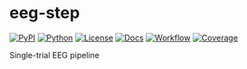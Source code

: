 # eeg-step

[![PyPI](https://img.shields.io/pypi/v/eeg-step?label=PyPI)](https://pypi.org/project/eeg-step)
[![Python](https://img.shields.io/python/required-version-toml?tomlFilePath=https%3A%2F%2Fraw.githubusercontent.com%2Falexenge%2Feeg-step%2Frefs%2Fheads%2Fmain%2Fpyproject.toml&label=Python)](https://www.python.org)
[![License](https://img.shields.io/github/license/alexenge/eeg-step?label=License)](https://github.com/alexenge/eeg-step?tab=readme-ov-file#MIT-1-ov-file)
[![Docs](https://img.shields.io/readthedocs/eeg-step?label=Docs)](https://eeg-step.readthedocs.io)
[![Workflow](https://img.shields.io/github/actions/workflow/status/alexenge/eeg-step/workflow.yml?label=Workflow)](https://github.com/alexenge/eeg-step/actions/workflows/workflow.yml)
[![Coverage](https://img.shields.io/codecov/c/github/alexenge/eeg-step/main?label=Coverage)](https://codecov.io/gh/alexenge/eeg-step)

Single-trial EEG pipeline
